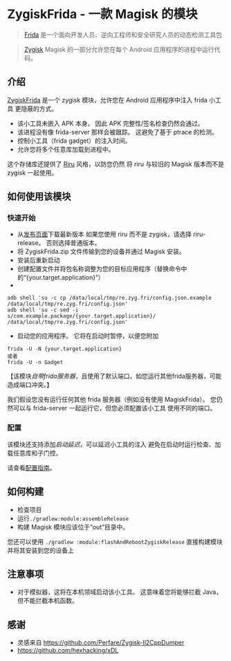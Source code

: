 # ZygiskFrida - 一款 Magisk 的模块

> [Frida](https://frida.re) 是一个面向开发人员、逆向工程师和安全研究人员的动态检测工具包

> [Zygisk](https://github.com/topjohnwu/Magisk) Magisk 的一部分允许您在每个 Android 应用程序的进程中运行代码。


## 介绍

[ZygiskFrida](README.md) 是一个 zygisk 模块，允许您在 Android 应用程序中注入 frida 小工具
更隐蔽的方式。

- 该小工具未嵌入 APK 本身。 因此 APK 完整性/签名检查仍然会通过。
- 该进程没有像 frida-server 那样会被跟踪。 这避免了基于 ptrace 的检测。
- 控制小工具（frida gadget）的注入时间。
- 允许您将多个任意库加载到进程中。

这个存储库还提供了 [Riru](https://github.com/RikkaApps/Riru) 风格，以防您仍然
将 riru 与较旧的 Magisk 版本而不是 zygisk 一起使用。

## 如何使用该模块

### 快速开始
- 从[发布页面](https://github.com/lico-n/ZygiskFrida/releases)下载最新版本
   如果您使用 riru 而不是 zygisk，请选择 riru-release。 否则选择普通版本。
- 将 ZygiskFrida.zip 文件传输到您的设备并通过 Magisk 安装。
- 安装后重新启动
- 创建配置文件并将包名称调整为您的目标应用程序（替换命令中的“{your.target.application}”）
- 
````shell
adb shell 'su -c cp /data/local/tmp/re.zyg.fri/config.json.example /data/local/tmp/re.zyg.fri/config.json'
adb shell 'su -c sed -i s/com.example.package/{your.target.application}/ /data/local/tmp/re.zyg.fri/config.json'
````

- 启动您的应用程序。 它将在启动时暂停，以便您附加

````shell
frida -U -N {your.target.application}
或者
frida -U -n Gadget
````

【该模块*自带frida服务器*，且使用了默认端口，如您运行其他frida服务器，可能造成端口冲突。】

我们假设您没有运行任何其他 frida 服务器（例如没有使用 MagiskFrida）。
您仍然可以与 frida-server 一起运行它，但您必须配置该小工具
使用不同的端口。

### 配置

该模块还支持添加*启动延迟*，可以延迟小工具的注入
避免在启动时运行检查、加载任意库和子门控。

请查看[配置指南](docs/advanced_config.md)。

## 如何构建

- 检查项目
- 运行`./gradlew:module:assembleRelease`
- 构建 Magisk 模块应该位于“out”目录中。

您还可以使用 `./gradlew :module:flashAndRebootZygiskRelease` 直接构建模块并将其安装到您的设备上

## 注意事项

- 对于模拟器，这将在本机领域启动该小工具。 这意味着您将能够拦截 Java，但不能拦截本机函数。

## 感谢

- 灵感来自 https://github.com/Perfare/Zygisk-Il2CppDumper
- https://github.com/hexhacking/xDL
